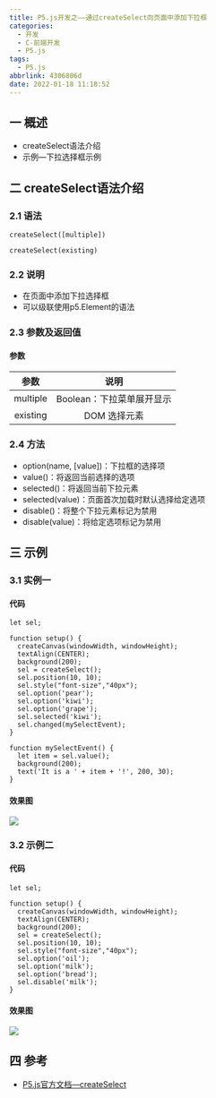 ```yaml
---
title: P5.js开发之——通过createSelect向页面中添加下拉框
categories:
  - 开发
  - C-前端开发
  - P5.js
tags:
  - P5.js
abbrlink: 4306806d
date: 2022-01-18 11:18:52
---
```

## 一 概述

* createSelect语法介绍
* 示例—下拉选择框示例

<!--more-->

## 二 createSelect语法介绍

### 2.1 语法

```
createSelect([multiple])
```

```
createSelect(existing)
```

### 2.2 说明

* 在页面中添加下拉选择框
* 可以级联使用p5.Element的语法

### 2.3 参数及返回值

#### 参数

|   参数   |           说明            |
| :------: | :-----------------------: |
| multiple | Boolean：下拉菜单展开显示 |
| existing |       DOM 选择元素        |

### 2.4 方法

* option(name, [value])：下拉框的选择项
* value()：将返回当前选择的选项
* selected()：将返回当前下拉元素
* selected(value)：页面首次加载时默认选择给定选项
* disable()：将整个下拉元素标记为禁用
* disable(value)：将给定选项标记为禁用

## 三 示例

### 3.1 实例一

#### 代码

```
let sel;

function setup() {
  createCanvas(windowWidth, windowHeight);
  textAlign(CENTER);
  background(200);
  sel = createSelect();
  sel.position(10, 10);
  sel.style("font-size","40px");
  sel.option('pear');
  sel.option('kiwi');
  sel.option('grape');
  sel.selected('kiwi');
  sel.changed(mySelectEvent);
}

function mySelectEvent() {
  let item = sel.value();
  background(200);
  text('It is a ' + item + '!', 200, 30);
}
```

#### 效果图
![][1]

### 3.2 示例二

#### 代码

```
let sel;

function setup() {
  createCanvas(windowWidth, windowHeight);
  textAlign(CENTER);
  background(200);
  sel = createSelect();
  sel.position(10, 10);
  sel.style("font-size","40px");
  sel.option('oil');
  sel.option('milk');
  sel.option('bread');
  sel.disable('milk');
}
```

#### 效果图
![][2]

## 四  参考

* [P5.js官方文档—createSelect](https://p5js.org/zh-Hans/reference/#/p5/createSelect)



[1]:https://fastly.jsdelivr.net/gh/PGzxc/CDN@master/blog-p5js/p5js-createselect-sample1.gif
[2]:https://fastly.jsdelivr.net/gh/PGzxc/CDN@master/blog-p5js/p5js-createselect-sample2.gif